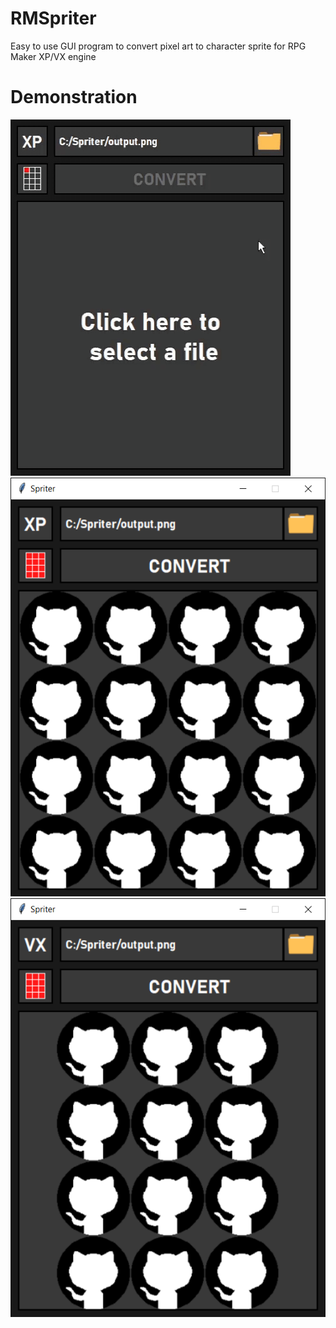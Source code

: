 # RMSpriter
Easy to use GUI program to convert pixel art to character sprite for RPG Maker XP/VX engine

# Demonstration

![Demo](https://github.com/iJakub/RMSpriter/blob/main/demo/demo.gif)
![1](https://github.com/iJakub/RMSpriter/blob/main/demo/1.png)
![2](https://github.com/iJakub/RMSpriter/blob/main/demo/2.png)
